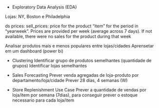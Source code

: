 * Exploratory Data Analysis (EDA)

Lojas: NY, Boston e Philadelphia

ds prices:
sell_prices: price for the product “item” for the period in “yearweek”. Prices are provided per week (average across 7 days). If not available, there were no sales for the product during that week

Analisar produtos mais e menos populares entre lojas/cidades
Aprensetar em um dashboard (power bi)

* Clustering
Identificar grupo de produtos semelhantes (quantidade de grupos)
Identificar lojas semelhantes


* Sales Forecasting
Prever venda agregadas de loja-produto por departamento/loja/cidade
Prever 28 dias, 4 semanas (W)

* Store Replenishment Use Case
Prever a quantidade de vendas por loja/item por semana (7dias), para conseguir prever o estoque necessario para cada loja/item

